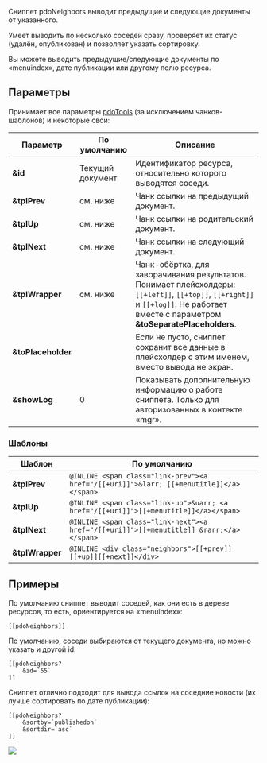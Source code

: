 Сниппет pdoNeighbors выводит предыдущие и следующие документы от указанного.

Умеет выводить по несколько соседей сразу, проверяет их статус (удалён, опубликован) и позволяет указать сортировку.

Вы можете выводить предыдущие/следующие документы по «menuindex», дате публикации или другому полю ресурса.

## Параметры

Принимает все параметры [pdoTools][1] (за исключением чанков-шаблонов) и некоторые свои:

Параметр			| По умолчанию		| Описание
--------------------|-------------------|----------------------------------------------------------------------------------
**&id**				| Текущий документ	| Идентификатор ресурса, относительно которого выводятся соседи.
**&tplPrev**		| см. ниже			| Чанк ссылки на предыдущий документ.
**&tplUp**			| см. ниже			| Чанк ссылки на родительский документ.
**&tplNext**		| см. ниже			| Чанк ссылки на следующий документ.
**&tplWrapper**		| см. ниже			| Чанк-обёртка, для заворачивания результатов. Понимает плейсхолдеры: `[[+left]]`, `[[+top]]`, `[[+right]]` и `[[+log]]`. Не работает вместе с параметром **&toSeparatePlaceholders**.
**&toPlaceholder**	|  					| Если не пусто, сниппет сохранит все данные в плейсхолдер с этим именем, вместо вывода не экран.
**&showLog**		| 0					| Показывать дополнительную информацию о работе сниппета. Только для авторизованных в контекте «mgr».

### Шаблоны

Шаблон			| По умолчанию
----------------|--------------------------------------------------------------------------------------
**&tplPrev**	| `@INLINE <span class="link-prev"><a href="/[[+uri]]">&larr; [[+menutitle]]</a></span>`
**&tplUp**		| `@INLINE <span class="link-up">&uarr; <a href="/[[+uri]]">[[+menutitle]]</a></span>`
**&tplNext**	| `@INLINE <span class="link-next"><a href="/[[+uri]]">[[+menutitle]] &rarr;</a></span>`
**&tplWrapper**	| `@INLINE <div class="neighbors">[[+prev]][[+up]][[+next]]</div>`

## Примеры
По умолчанию сниппет выводит соседей, как они есть в дереве ресурсов, то есть, ориентируется на «menuindex»:
```
[[pdoNeighbors]]
```

По умолчанию, соседи выбираются от текущего документа, но можно указать и другой id:
```
[[pdoNeighbors?
	&id=`55`
]]
```

Сниппет отлично подходит для вывода ссылок на соседние новости (их лучше сортировать по дате публикации):
```
[[pdoNeighbors?
	&sortby=`publishedon`
	&sortdir=`asc`
]]
```

[![](http://file.modx.pro/files/0/b/0/0b0f9549bbf2d026243a71c5908f4f26s.jpg)](http://file.modx.pro/files/0/b/0/0b0f9549bbf2d026243a71c5908f4f26.png)

[1]: /ru/01_Компоненты/01_pdoTools/04_Общие_параметры.md